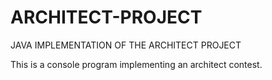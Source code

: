 # ARCHITECT-PROJECT
JAVA IMPLEMENTATION OF THE ARCHITECT PROJECT


This is a console program implementing an architect contest.
